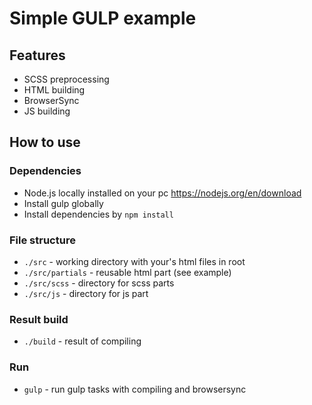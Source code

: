 # Simple GULP example

## Features

- SCSS preprocessing
- HTML building
- BrowserSync
- JS building

## How to use
 ### Dependencies
  - Node.js locally installed on your pc
  https://nodejs.org/en/download
  - Install gulp globally
  - Install dependencies by `npm install`
 ### File structure
  - `./src` - working directory with your's html files in root  
  - `./src/partials` - reusable html part (see example)
  - `./src/scss` - directory for scss parts 
  - `./src/js` - directory for js part
  
  ### Result build
  
  - `./build` - result of compiling
  
  ### Run
  - `gulp` - run gulp tasks with compiling and browsersync 
  
    